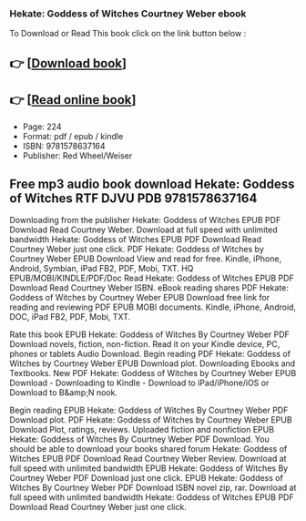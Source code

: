 ### Hekate: Goddess of Witches Courtney Weber ebook

To Download or Read This book click on the link button below :

## 👉  [**[Download book](http://get-pdfs.com/download.php?group=book&from=github.com&id=604853&lnk=1081 "Download book")**]

## 👉  [**[Read online book](http://get-pdfs.com/download.php?group=book&from=github.com&id=604853&lnk=1081 "Read online book")**]


* Page: 224
* Format: pdf / epub / kindle
* ISBN: 9781578637164
* Publisher: Red Wheel/Weiser



## Free mp3 audio book download Hekate: Goddess of Witches RTF DJVU PDB 9781578637164


Downloading from the publisher Hekate: Goddess of Witches EPUB PDF Download Read Courtney Weber. Download at full speed with unlimited bandwidth Hekate: Goddess of Witches EPUB PDF Download Read Courtney Weber just one click. PDF Hekate: Goddess of Witches by Courtney Weber EPUB Download View and read for free. Kindle, iPhone, Android, Symbian, iPad FB2, PDF, Mobi, TXT. HQ EPUB/MOBI/KINDLE/PDF/Doc Read Hekate: Goddess of Witches EPUB PDF Download Read Courtney Weber ISBN. eBook reading shares PDF Hekate: Goddess of Witches by Courtney Weber EPUB Download free link for reading and reviewing PDF EPUB MOBI documents. Kindle, iPhone, Android, DOC, iPad FB2, PDF, Mobi, TXT.

Rate this book EPUB Hekate: Goddess of Witches By Courtney Weber PDF Download novels, fiction, non-fiction. Read it on your Kindle device, PC, phones or tablets Audio Download. Begin reading PDF Hekate: Goddess of Witches by Courtney Weber EPUB Download plot. Downloading Ebooks and Textbooks. New PDF Hekate: Goddess of Witches by Courtney Weber EPUB Download - Downloading to Kindle - Download to iPad/iPhone/iOS or Download to B&amp;amp;N nook.

Begin reading EPUB Hekate: Goddess of Witches By Courtney Weber PDF Download plot. PDF Hekate: Goddess of Witches by Courtney Weber EPUB Download Plot, ratings, reviews. Uploaded fiction and nonfiction EPUB Hekate: Goddess of Witches By Courtney Weber PDF Download. You should be able to download your books shared forum Hekate: Goddess of Witches EPUB PDF Download Read Courtney Weber Review. Download at full speed with unlimited bandwidth EPUB Hekate: Goddess of Witches By Courtney Weber PDF Download just one click. EPUB Hekate: Goddess of Witches By Courtney Weber PDF Download ISBN novel zip, rar. Download at full speed with unlimited bandwidth Hekate: Goddess of Witches EPUB PDF Download Read Courtney Weber just one click.





